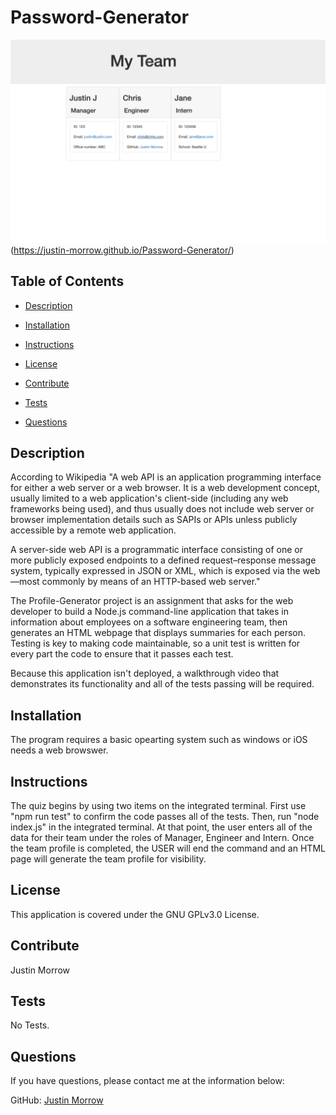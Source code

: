 # Password-Generator
![Thumbnail](./Misc/Screengrab.png)(https://justin-morrow.github.io/Password-Generator/)
## Table of Contents

- [Description](#Description)

- [Installation](#Installation)

- [Instructions](#Instructions)

- [License](#License)

- [Contribute](#Contribute)

- [Tests](#Tests)

- [Questions](#Questions)

## Description

According to Wikipedia "A web API is an application programming interface for either a web server or a web browser. It is a web development concept, usually limited to a web application's client-side (including any web frameworks being used), and thus usually does not include web server or browser implementation details such as SAPIs or APIs unless publicly accessible by a remote web application.


A server-side web API is a programmatic interface consisting of one or more publicly exposed endpoints to a defined request–response message system, typically expressed in JSON or XML, which is exposed via the web—most commonly by means of an HTTP-based web server."

The Profile-Generator project is an assignment that asks for the web developer to build a Node.js command-line application that takes in information about employees on a software engineering team, then generates an HTML webpage that displays summaries for each person. Testing is key to making code maintainable, so a unit test is written for every part the code to ensure that it passes each test.

Because this application isn't deployed, a walkthrough video that demonstrates its functionality and all of the tests passing will be required. 

## Installation

The program requires a basic opearting system such as windows or iOS needs a web browswer. 

## Instructions

The quiz begins by using two items on the integrated terminal. First use "npm run test" to confirm the code passes all of the tests. Then, run "node index.js" in the integrated terminal. At that point, the user enters all of the data for their team under the roles of Manager, Engineer and Intern. Once the team profile is completed, the USER will end the command and an HTML page will generate the team profile for visibility.  

## License

This application is covered under the GNU GPLv3.0 License.

## Contribute

Justin Morrow

## Tests

No Tests.

## Questions

If you have questions, please contact me at the information below:

GitHub: [Justin Morrow](https://github.com/Justin-Morrow)
